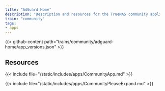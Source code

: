 ```yaml
---
title: "AdGuard Home"
description: "Description and resources for the TrueNAS community application called AdGuard Home."
train: "community"
tags:
- apps
---
```


{{< github-content path="trains/community/adguard-home/app_versions.json" >}}

## Resources

{{< include file="/static/includes/apps/CommunityApp.md" >}}

{{< include file="/static/includes/apps/CommunityPleaseExpand.md" >}}

<!--
<div class="docs-sections">

{{< doc-card title="<appname> Deployments" link="/resources/"
descr="How to deploy and configure the <appname> app." >}}

</div>
-->
